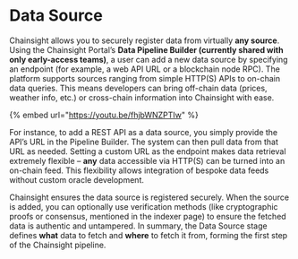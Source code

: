 # Data Source

Chainsight allows you to securely register data from virtually **any source**. Using the Chainsight Portal’s **Data Pipeline Builder (currently shared with only early-access teams)**, a user can add a new data source by specifying an endpoint (for example, a web API URL or a blockchain node RPC). The platform supports sources ranging from simple HTTP(S) APIs to on-chain data queries​. This means developers can bring off-chain data (prices, weather info, etc.) or cross-chain information into Chainsight with ease​.

{% embed url="https://youtu.be/fhjbWNZPTIw" %}



For instance, to add a REST API as a data source, you simply provide the API’s URL in the Pipeline Builder. The system can then pull data from that URL as needed. Setting a custom URL as the endpoint makes data retrieval extremely flexible – **any** data accessible via HTTP(S) can be turned into an on-chain feed. This flexibility allows integration of bespoke data feeds without custom oracle development.

Chainsight ensures the data source is registered securely. When the source is added, you can optionally use verification methods (like cryptographic proofs or consensus, mentioned in the indexer page) to ensure the fetched data is authentic and untampered. In summary, the Data Source stage defines **what** data to fetch and **where** to fetch it from, forming the first step of the Chainsight pipeline.
